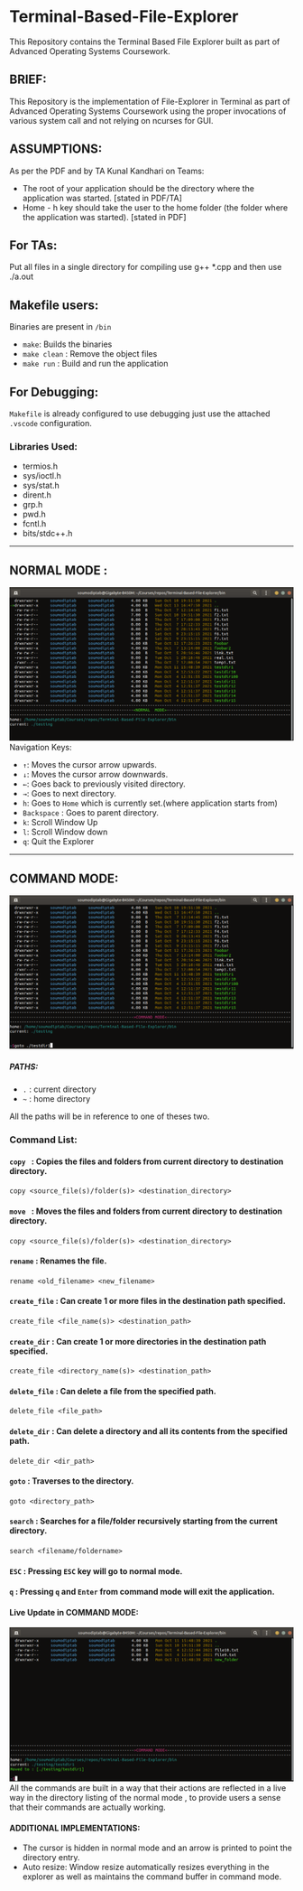 # Terminal-Based-File-Explorer
This Repository contains the Terminal Based File Explorer built as part of Advanced Operating Systems Coursework.
## BRIEF:
This Repository is the implementation of File-Explorer in Terminal as part of Advanced Operating Systems Coursework using the proper invocations of various system call and not relying on ncurses for GUI.
## ASSUMPTIONS:
As per the PDF and by TA Kunal Kandhari on Teams:
* The root of your application should be the directory where the application was started. [stated in PDF/TA]
* Home - h key should take the user to the home folder (the folder where the application was started). [stated in PDF]
## For TAs: 
Put all files in a single directory for compiling use g++ *.cpp and then use ./a.out
## Makefile users:
Binaries are present in `/bin`
* `make`: Builds the binaries
* `make clean` : Remove the object files
* `make run` : Build and run the application
## For Debugging:
`Makefile` is already configured to use debugging just use the attached `.vscode` configuration.
### Libraries Used:
* termios.h
* sys/ioctl.h
* sys/stat.h
* dirent.h
* grp.h
* pwd.h
* fcntl.h
* bits/stdc++.h
<hr>

## NORMAL MODE :
<img src="images/FileXplorer-normal_mode.png">
Navigation Keys:

* ` ↑ `: Moves the cursor arrow upwards.
* ` ↓ `: Moves the cursor arrow downwards.
* ` ← `: Goes back to previously visited directory.
* ` → `: Goes to next directory.
* `h`: Goes to `Home` which is currently set.(where application starts from)
* `Backspace` : Goes to parent directory.
* ` k `: Scroll Window Up
* ` l `: Scroll Window down
* ` q `: Quit the Explorer
<hr>

## COMMAND MODE:
<img src="images/FileXplorer-command_mode.png">

##### PATHS:
* `.` : current directory
* `~` : home directory

All the paths will be in reference to one of theses two.
### Command List:
#### `copy ` : Copies the files and folders from current directory to destination directory.
```
copy <source_file(s)/folder(s)> <destination_directory>
```
#### `move ` : Moves the files and folders from current directory to destination directory.
```
copy <source_file(s)/folder(s)> <destination_directory>
```
#### `rename` : Renames the file.
```
rename <old_filename> <new_filename>
```
#### `create_file` : Can create 1 or more files in the destination path specified.
```
create_file <file_name(s)> <destination_path>
```
#### `create_dir` : Can create 1 or more directories in the destination path specified.
```
create_file <directory_name(s)> <destination_path>
```
#### `delete_file` : Can delete a file from the specified path.
```
delete_file <file_path>
```
#### `delete_dir` : Can delete a directory and all its contents from the specified path.
```
delete_dir <dir_path>
```
#### `goto` : Traverses to the directory.
```
goto <directory_path>
```
#### `search` : Searches for a file/folder recursively starting from the current directory.
```
search <filename/foldername>
```
#### `ESC` : Pressing `ESC` key will go to normal mode.
#### `q` : Pressing `q` and `Enter` from command mode will exit the application.
#### Live Update in COMMAND MODE:
<img src="images/FileXplorer-live-change.png">
All the commands are built in a way that their actions are reflected in a live way in the directory listing of the normal mode , to provide users a sense that their commands are actually working.

#### ADDITIONAL IMPLEMENTATIONS:
* The cursor is hidden in normal mode and an arrow is printed to point the directory entry.
* Auto resize: Window resize automatically resizes everything in the explorer as well as maintains the command buffer in command mode.